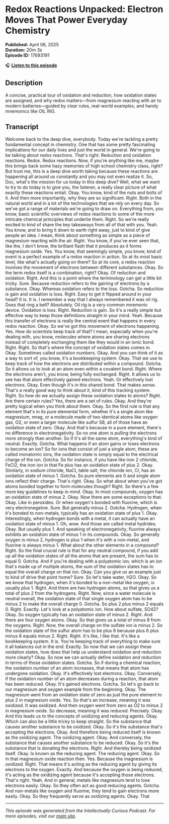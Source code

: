 # Redox Reactions Unpacked: Electron Moves That Power Everyday Chemistry

**Published:** April 06, 2025  
**Duration:** 20m 3s  
**Episode ID:** 17693191

🎧 **[Listen to this episode](https://intellectuallycurious.buzzsprout.com/2529712/episodes/17693191-redox-reactions-unpacked-electron-moves-that-power-everyday-chemistry)**

## Description

A concise, practical tour of oxidation and reduction, how oxidation states are assigned, and why redox matters—from magnesium reacting with air to modern batteries—guided by clear rules, real-world examples, and handy mnemonics like OIL RIG.

## Transcript

Welcome back to the deep dive, everybody. Today we're tackling a pretty fundamental concept in chemistry. One that has some pretty fascinating implications for our daily lives and just the world in general. We're going to be talking about redox reactions. That's right. Reduction and oxidation reactions. Redox. Redox reactions. Now, if you're anything like me, maybe this brings back some hazy memories of high school chemistry class, right? But trust me, this is a deep dive worth taking because these reactions are happening all around us constantly and you may not even realize it. So, Doc, what's the mission for us today in this deep dive? Well, what we want to try to do today is to give you, the listener, a really clear picture of what exactly these reactions entail. Okay. You know, kind of the nuts and bolts of it. And then more importantly, why they are so significant. Right. Both in the natural world and in a lot of the technologies that we rely on every day. So we've got a range of materials we're going to draw on. Everything from, you know, basic scientific overviews of redox reactions to some of the more intricate chemical principles that underlie them. Right. So we're really excited to kind of share the key takeaways from all of that with you. Yeah. You know, and to bring it down to earth right away, just to kind of give people an idea. I mean, think about something as simple as a piece of magnesium reacting with the air. Right. You know, if you've ever seen that, like the, I don't know, the brilliant flash that it produces as it forms magnesium oxide. Yes. You know, that seemingly simple, you know, kind of event is a perfect example of a redox reaction in action. So at its most basic level, like what's actually going on there? So at its core, a redox reaction involves the movement of electrons between different substances. Okay. So the term redox itself is a combination, right? Okay. Of reduction and oxidation. Right. And this is a point where the terminology can get a little bit tricky. Sure. Because reduction refers to the gaining of electrons by a substance. Okay. Whereas oxidation refers to the loss. Gotcha. So reduction is gain and oxidation is loss. Right. Easy to get it flipped around in your head? It is. It is. I remember a way that I always remembered it was oil rig. Does that ring a bell? Absolutely. Oil rig is a very common mnemonic device. Oxidation is loss. Right. Reduction is gain. So it's a really simple but effective way to keep those definitions straight in your mind. Yeah. Because this transfer of electrons is really the central event that happens in every redox reaction. Okay. So we've got this movement of electrons happening. Yes. How do scientists keep track of that? I mean, especially when you're dealing with, you know, molecules where atoms are sharing electrons instead of completely exchanging them like they would in an ionic bond. Right. Right. So that's where the concept of oxidation states comes in. Okay. Sometimes called oxidation numbers. Okay. And you can think of it as a way to sort of, you know, it's a bookkeeping system. Okay. That we use to keep track of how the electrons are distributed within a compound. Gotcha. So it allows us to look at an atom even within a covalent bond. Right. Where the electrons aren't, you know, being fully exchanged. Right. It allows us to see has that atom effectively gained electrons. Yeah. Or effectively lost electrons. Okay. Even though it's in this shared bond. That makes sense. That's a really good way to think about it, kind of this tracking system. Right. So how do we actually assign these oxidation states to atoms? Right. Are there certain rules? Yes, there are a set of rules. Okay. And they're pretty logical when you think about them. Okay. So the first rule is that any element that's in its pure elemental form, whether it's a single atom like magnesium, mrag, or a molecule made of two identical atoms like oxygen gas, O2, or even a larger molecule like sulfur S8, all of those have an oxidation state of zero. Okay. And that's because in a pure element, there's no difference in electronegativity. So no one atom is pulling the electrons more strongly than another. So if it's all the same atom, everything's kind of neutral. Exactly. Gotcha. What happens if an atom gains or loses electrons to become an ion? So for ions that consist of just a single atom, these are called monatomic ions, the oxidation state is simply equal to the electrical charge of the ion. Gotcha. So for instance, if you have like iron 2 chloride, FeCl2, the iron ion in that Fe plus has an oxidation state of plus 2. Okay. Similarly, in sodium chloride, NaCl, table salt, the chloride ion, Cl, has an oxidation state of minus 1. Gotcha. So pure elements are 0 and single atom ions reflect their charge. That's right. Okay. So what about when you've got atoms bonded together to form molecules though? Right. So there's a few more key guidelines to keep in mind. Okay. In most compounds, oxygen has an oxidation state of minus 2. Okay. Now there are some exceptions to that. Okay. Like in peroxides. Or when oxygen's bonded with fluorine, which is very electronegative. Sure. But generally minus 2. Gotcha. Hydrogen, when it's bonded to non-metals, typically has an oxidation state of plus 1. Okay. Interestingly, when hydrogen bonds with a metal, it can actually have an oxidation state of minus 1. Oh, wow. And those are called metal hydrides. Okay. But usually plus 1. And speaking of electronegativity, fluorine always exhibits an oxidation state of minus 1 in its compounds. Okay. So generally oxygen is minus 2, hydrogen is plus 1 when it's with a non-metal, and fluorine is always minus 1. What about the other elements in a compound? Right. So the final crucial rule is that for any neutral compound, if you add up all the oxidation states of all the atoms that are present, the sum has to equal 0. Gotcha. And if you're dealing with a polyatomic ion, which is an ion that's made up of multiple atoms, the sum of the oxidation states has to equal the overall charge on that ion. Okay. Can you give us an example just to kind of drive that point home? Sure. So let's take water, H2O. Okay. So we know that hydrogen, when it's bonded to a non-metal like oxygen, is usually plus 1. Right. And there are two hydrogen atoms, so that gives us a total of plus 2 from the hydrogens. Right. Now, since a water molecule is neutral overall, the oxidation state of that single oxygen atom has to be minus 2 to make the overall charge 0. Gotcha. So plus 2 plus minus 2 equals 0. Right. Exactly. Let's look at a polyatomic ion. How about sulfate, SO42? Okay. So oxygen typically has an oxidation state of minus 2. Right. And there are four oxygen atoms. Okay. So that gives us a total of minus 8 from the oxygens. Right. Now, the overall charge on the sulfate ion is minus 2. So the oxidation state of the sulfur atom has to be plus 6 because plus 6 plus minus 8 equals minus 2. Right. Right. It's like, I like that. It's like a bookkeeping system. It is. You're keeping track of everything to make sure it all balances out in the end. Exactly. So now that we can assign these oxidation states, how does that help us understand oxidation and reduction more clearly? Okay. So now we can actually define oxidation and reduction in terms of those oxidation states. Gotcha. So if during a chemical reaction, the oxidation number of an atom increases, that means that atom has undergone oxidation. Okay. It's effectively lost electrons. Okay. Conversely, if the oxidation number of an atom decreases during a reaction, that atom has been reduced. Okay. It's gained electrons. Gotcha. So let's go back to our magnesium and oxygen example from the beginning. Okay. The magnesium went from an oxidation state of zero as just the pure element to plus 2 in magnesium oxide. Yes. So that's an increase, meaning it was oxidized. It was oxidized. And then oxygen went from zero as O2 to minus 2 in magnesium oxide. So decrease, meaning it was reduced. Precisely. Okay. And this leads us to the concepts of oxidizing and reducing agents. Okay. Which can also be a little tricky to keep straight. So the substance that causes another substance to be oxidized. Okay. So it's the substance that's accepting the electrons. Okay. And therefore being reduced itself is known as the oxidizing agent. The oxidizing agent. Okay. And conversely, the substance that causes another substance to be reduced. Okay. So it's the substance that is donating the electrons. Right. And thereby being oxidized itself. Okay. Is known as the reducing agent. The reducing agent. Okay. So in that magnesium oxide reaction then. Yes. Because the magnesium is oxidized. Right. That means it's acting as the reducing agent by giving its electrons to the oxygen. Exactly. And because the oxygen is being reduced, it's acting as the oxidizing agent because it's accepting those electrons. That's right. Yeah. And in general, metals like magnesium tend to lose electrons easily. Okay. So they often act as good reducing agents. Gotcha. And non-metals like oxygen and fluorine, they tend to gain electrons more easily. Okay. So they frequently serve as oxidizing agents. Okay. That

---
*This episode was generated from the Intellectually Curious Podcast. For more episodes, visit our [main site](https://intellectuallycurious.buzzsprout.com).*
